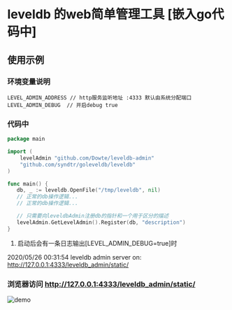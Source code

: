 # leveldb 的web简单管理工具 [嵌入go代码中]

## 使用示例

### 环境变量说明

```
LEVEL_ADMIN_ADDRESS // http服务监听地址 :4333 默认由系统分配端口
LEVEL_ADMIN_DEBUG  // 开启debug true
```

### 代码中

```go
package main

import (
    levelAdmin "github.com/Dowte/leveldb-admin"
    "github.com/syndtr/goleveldb/leveldb"
)

func main() {
   db, _ := leveldb.OpenFile("/tmp/leveldb", nil)
   // 正常的db操作逻辑...
   // 正常的db操作逻辑...

   // 只需要向leveldbAdmin注册db的指针和一个用于区分的描述
   levelAdmin.GetLevelAdmin().Register(db, "description")
}
```
1. 启动后会有一条日志输出[LEVEL_ADMIN_DEBUG=true]时

2020/05/26 00:31:54 leveldb admin server on: http://127.0.0.1:4333/leveldb_admin/static/

### 浏览器访问 http://127.0.0.1:4333/leveldb_admin/static/

![demo](https://raw.githubusercontent.com/Dowte/imgs/master/1057DA66-A4FC-42EE-A3EE-F3FD910DA073.png)